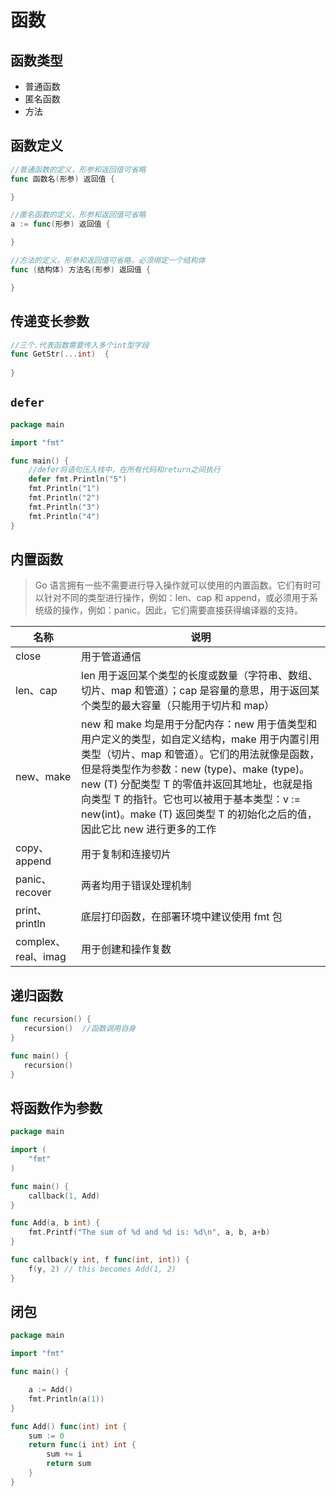 # 函数

## 函数类型

- 普通函数
- 匿名函数
- 方法

## 函数定义

```go
//普通函数的定义，形参和返回值可省略
func 函数名(形参) 返回值 {

}
```

```go
//匿名函数的定义，形参和返回值可省略
a := func(形参) 返回值 {

}
```

```go
//方法的定义，形参和返回值可省略，必须绑定一个结构体
func (结构体) 方法名(形参) 返回值 {

}
```

## 传递变长参数

```go
//三个.代表函数需要传入多个int型字段
func GetStr(...int)  {
	
}
```

## `defer`

```go
package main

import "fmt"

func main() {
	//defer将语句压入栈中，在所有代码和return之间执行
	defer fmt.Println("5")
	fmt.Println("1")
	fmt.Println("2")
	fmt.Println("3")
	fmt.Println("4")
}
```

## 内置函数

> Go 语言拥有一些不需要进行导入操作就可以使用的内置函数。它们有时可以针对不同的类型进行操作，例如：len、cap 和 append，或必须用于系统级的操作，例如：panic。因此，它们需要直接获得编译器的支持。
>

| 名称                | 说明                                                         |
| ------------------- | ------------------------------------------------------------ |
| close               | 用于管道通信                                                 |
| len、cap            | len 用于返回某个类型的长度或数量（字符串、数组、切片、map 和管道）；cap 是容量的意思，用于返回某个类型的最大容量（只能用于切片和 map） |
| new、make           | new 和 make 均是用于分配内存：new 用于值类型和用户定义的类型，如自定义结构，make 用于内置引用类型（切片、map 和管道）。它们的用法就像是函数，但是将类型作为参数：new (type)、make (type)。new (T) 分配类型 T 的零值并返回其地址，也就是指向类型 T 的指针。它也可以被用于基本类型：v := new(int)。make (T) 返回类型 T 的初始化之后的值，因此它比 new 进行更多的工作 |
| copy、append        | 用于复制和连接切片                                           |
| panic、recover      | 两者均用于错误处理机制                                       |
| print、println      | 底层打印函数，在部署环境中建议使用 fmt 包                    |
| complex、real、imag | 用于创建和操作复数                                           |

## 递归函数

```go
func recursion() {
   recursion()  //函数调用自身
}

func main() {
   recursion()
}
```

## 将函数作为参数

```go
package main

import (
    "fmt"
)

func main() {
    callback(1, Add)
}

func Add(a, b int) {
    fmt.Printf("The sum of %d and %d is: %d\n", a, b, a+b)
}

func callback(y int, f func(int, int)) {
    f(y, 2) // this becomes Add(1, 2)
}
```

## 闭包

```go
package main

import "fmt"

func main() {

	a := Add()
	fmt.Println(a(1))
}

func Add() func(int) int {
	sum := 0
	return func(i int) int {
		sum += i
		return sum
	}
}
```

